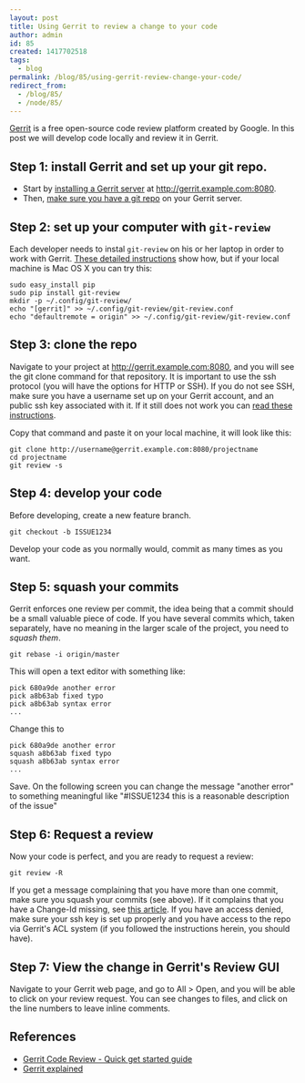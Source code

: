 ```yaml
---
layout: post
title: Using Gerrit to review a change to your code
author: admin
id: 85
created: 1417702518
tags:
  - blog
permalink: /blog/85/using-gerrit-review-change-your-code/
redirect_from:
  - /blog/85/
  - /node/85/
---
```

[Gerrit](https://code.google.com/p/gerrit/) is a free open-source code review platform created by Google. In this post we will develop code locally and review it in Gerrit.

Step 1: install Gerrit and set up your git repo.
----------------------

 * Start by [installing a Gerrit server](http://blog.dcycle.com/blog/82) at http://gerrit.example.com:8080.
 * Then, [make sure you have a git repo](http://blog.dcycle.com/blog/82/setting-gerrit-centos-evaluation) on your Gerrit server.

Step 2: set up your computer with `git-review`
--------------

Each developer needs to instal `git-review` on his or her laptop in order to work with Gerrit. [These detailed instructions](http://www.mediawiki.org/wiki/Gerrit/Tutorial#Prepare_to_work_with_gerrit) show how, but if your local machine is Mac OS X you can try this:

    sudo easy_install pip
    sudo pip install git-review
    mkdir -p ~/.config/git-review/
    echo "[gerrit]" >> ~/.config/git-review/git-review.conf
    echo "defaultremote = origin" >> ~/.config/git-review/git-review.conf

Step 3: clone the repo
--------------

Navigate to your project at http://gerrit.example.com:8080, and you will see the git clone command for that repository. It is important to use the ssh protocol (you will have the options for HTTP or SSH). If you do not see SSH, make sure you have a username set up on your Gerrit account, and an public ssh key associated with it. If it still does not work you can [read these instructions](http://gerrit.blog.dcycle.com:8080/Documentation/access-control.html).

Copy that command and paste it on your local machine, it will look like this:

    git clone http://username@gerrit.example.com:8080/projectname
    cd projectname
    git review -s

Step 4: develop your code
--------------

Before developing, create a new feature branch.

    git checkout -b ISSUE1234

Develop your code as you normally would, commit as many times as you want.

Step 5: squash your commits
--------------

Gerrit enforces one review per commit, the idea being that a commit should be a small valuable piece of code. If you have several commits which, taken separately, have no meaning in the larger scale of the project, you need to _squash them_.

    git rebase -i origin/master

This will open a text editor with something like:

    pick 680a9de another error
    pick a8b63ab fixed typo
    pick a8b63ab syntax error
    ...

Change this to

    pick 680a9de another error
    squash a8b63ab fixed typo
    squash a8b63ab syntax error
    ...

Save. On the following screen you can change the message "another error" to something  meaningful like "#ISSUE1234 this is a reasonable description of the issue"

Step 6: Request a review
------------------------

Now your code is perfect, and you are ready to request a review:

    git review -R

If you get a message complaining that you have more than one commit, make sure you squash your commits (see above). If it complains that you have a Change-Id missing, see [this article](http://www.mediawiki.org/wiki/Gerrit/Tutorial#Prepare_to_work_with_gerrit). If you have an access denied, make sure your ssh key is set up properly and you have access to the repo via Gerrit's ACL system (if you followed the instructions herein, you should have).

Step 7: View the change in Gerrit's Review GUI
------------------------

Navigate to your Gerrit web page, and go to All > Open, and you will be able to click on your review request. You can see changes to files, and click on the line numbers to leave inline comments.

References
----------
 * [Gerrit Code Review - Quick get started guide](https://gerrit-review.googlesource.com/Documentation/install-quick.html#_my_first_change)
 * [Gerrit explained](http://forum.xda-developers.com/showthread.php?t=2628545)
